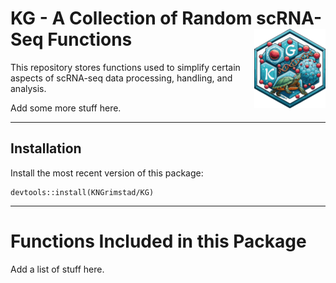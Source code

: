<h1>
  KG - A Collection of Random scRNA-Seq Functions&nbsp;<img align = "right" src = "KG_logotype.png" width = "114.3" height = "127.275">
</h1>

This repository stores functions used to simplify certain aspects of scRNA-seq data processing, handling, and analysis. 

Add some more stuff here. 

---
## Installation
Install the most recent version of this package: 
```
devtools::install(KNGrimstad/KG)
```
---
# Functions Included in this Package
Add a list of stuff here.
